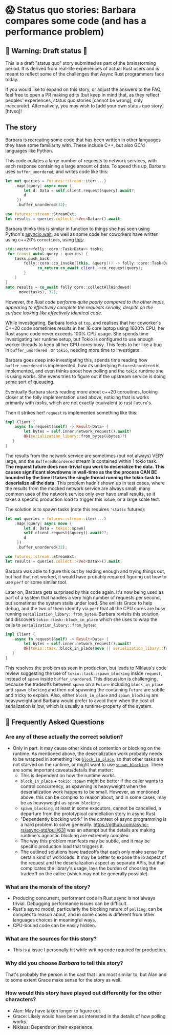 # 😱 Status quo stories: Barbara compares some code (and has a performance problem)

## 🚧 Warning: Draft status 🚧

This is a draft "status quo" story submitted as part of the brainstorming period. It is derived from real-life experiences of actual Rust users and is meant to reflect some of the challenges that Async Rust programmers face today.

If you would like to expand on this story, or adjust the answers to the FAQ, feel free to open a PR making edits (but keep in mind that, as they reflect peoples' experiences, status quo stories [cannot be wrong], only inaccurate). Alternatively, you may wish to [add your own status quo story][htvsq]!

## The story

Barbara is recreating some code that has been written in other languages they have some familiarity with. These include C++, but
also GC'd languages like Python.

This code collates a large number of requests to network services, with each response containing a large amount of data.
To speed this up, Barbara uses `buffer_unordered`, and writes code like this:

```rust
let mut queries = futures::stream::iter(...)
    .map(|query| async move {
        let d: Data = self.client.request(&query).await?;
        d
     })
     .buffer_unordered(32);

use futures::stream::StreamExt;
let results = queries.collect::<Vec<Data>>().await;
```

Barbara thinks this is similar in function to things she has seen using
Python's [asyncio.wait](https://docs.python.org/3/library/asyncio-task.html#asyncio.wait),
as well as some code her coworkers have written using c++20's `coroutines`,
using [this](https://github.com/facebook/folly/blob/master/folly/experimental/coro/Collect.h#L321):

```C++
std::vector<folly::coro::Task<Data>> tasks;
 for (const auto& query : queries) {
    tasks.push_back(
        folly::coro::co_invoke([this, &query]() -> folly::coro::Task<Data> {
              co_return co_await client_->co_request(query);
        }
    )
}
auto results = co_await folly:coro::collectAllWindowed(
      move(tasks), 32);
```

However, *the Rust code performs quite poorly compared to the other impls,
appearing to effectively complete the requests serially, despite on the surface
looking like effectively identical code.*

While investigating, Barbara looks at `top`, and realises that her coworker's C++20 code sometimes results in her 16 core laptop using 1600% CPU; her Rust async code never exceeds 100% CPU usage.  She spends time investigating her runtime setup, but Tokio is configured to use enough worker threads to keep all her CPU cores busy. This feels to her like a bug in `buffer_unordered ` or `tokio`, needing more time to investigate.

Barbara goes deep into investigating this, spends time reading how `buffer_unordered` is
implemented, how its underlying `FuturesUnordered` is implemented, and even thinks about
how polling and the `tokio` runtime she is using works. She evens tries to figure out if the
upstream service is doing some sort of queueing.

Eventually Barbara starts reading more about c++20 coroutines, looking closer at the folly
implementation used above, noticing that is works primarily with *tasks*, which are not exactly
equivalent to rust `Future`'s.

Then it strikes her! `request` is implemented something like this:

```rust
impl Client {
    async fn request(&self) -> Result<Data> {
        let bytes = self.inner.network_request().await?
        Ok(serialization_libary::from_bytes(&bytes)?)
   }
}
```

The results from the network service are sometimes (but not always) VERY large, and the `BufferedUnordered` stream is contained within 1 tokio task.
**The request future does non-trivial cpu work to deserialize the data.
This causes significant slowdowns in wall-time as the the process CAN BE bounded by the time it takes
the single thread running the tokio-task to deserialize all the data.**
This problem hadn't shown up in test cases, where the results from the mocked network service are always small; many common uses of the network service only ever have small results, so it takes a specific production load to trigger this issue, or a large scale test.

The solution is to spawn tasks (note this requires `'static` futures):

```rust
let mut queries = futures::stream::iter(...)
    .map(|query| async move {
        let d: Data = tokio::spawn(
        self.client.request(&query)).await??;
        d
     })
     .buffer_unordered(32);

use futures::stream::StreamExt;
let results = queries.collect::<Vec<Data>>().await;
```

Barbara was able to figure this out by reading enough and trying things out, but had that not worked, it
would have probably required figuring out how to use `perf` or some similar tool.

Later on, Barbara gets surprised by this code again. It's now being used as part of a system that handles a very high number of requests per second, but sometimes the system stalls under load. She enlists Grace to help debug, and the two of them identify via `perf` that all the CPU cores are busy running `serialization_libary::from_bytes`. Barbara revisits this solution, and discovers `tokio::task::block_in_place` which she uses to wrap the calls to `serialization_libary::from_bytes`:
```rust
impl Client {
    async fn request(&self) -> Result<Data> {
        let bytes = self.inner.network_request().await?
        Ok(tokio::task::block_in_place(move || serialization_libary::from_bytes(&bytes))?)
   }
}
```

This resolves the problem as seen in production, but leads to Niklaus's code review suggesting the use of `tokio::task::spawn_blocking` inside `request`, instead of `spawn` inside `buffer_unordered`. This discussion is challenging, because the tradeoffs between `spawn` on a `Future` including `block_in_place` and `spawn_blocking` and then not spawning the containing `Future` are subtle and tricky to explain. Also, either `block_in_place` and `spawn_blocking` are heavyweight and Barbara would prefer to avoid them when the cost of serialization is low, which is usually a runtime-property of the system.


## 🤔 Frequently Asked Questions

### **Are any of these actually the correct solution?**
* Only in part. It may cause other kinds of contention or blocking on the runtime. As mentioned above, the deserialization work probably needs to be wrapped in something like [`block_in_place`](https://docs.rs/tokio/1/tokio/task/fn.block_in_place.html), so that other tasks are not starved on the runtime, or might want to use [`spawn_blocking`](https://docs.rs/tokio/1/tokio/task/fn.spawn_blocking.html). There are some important caveats/details that matter:
  * This is dependent on how the runtime works.
  * `block_in_place` + `tokio::spawn` might be better if the caller wants to control concurrency, as spawning is heavyweight when the deserialization work happens to be small. However, as mentioned above, this can be complex to reason about, and in some cases, may be as heavyweight as `spawn_blocking`
  * `spawn_blocking`, at least in some executors, cannot be cancelled, a departure from the prototypical cancellation story in async Rust.
  * "Dependently blocking work" in the context of async programming is a hard problem to solve generally. https://github.com/async-rs/async-std/pull/631 was an attempt but the details are making runtime's agnostic blocking are extremely complex.
  * The way this problem manifests may be subtle, and it may be specific production load that triggers it.
  * The outlined solutions have tradeoffs that each only make sense for certain kind of workloads. It may be better to expose the io aspect of the request and the deserialization aspect as separate APIs, but that complicates the library's usage, lays the burden of choosing the tradeoff on the callee (which may not be generally possible).
### **What are the morals of the story?**
* Producing concurrent, performant code in Rust async is not always trivial. Debugging performance
  issues can be difficult.
* Rust's async model, particularly the blocking nature of `polling`, can be complex to reason about,
  and in some cases is different from other languages choices in meaningful ways.
* CPU-bound code can be easily hidden.

### **What are the sources for this story?**
* This is a issue I personally hit while writing code required for production.

### **Why did you choose *Barbara* to tell this story?**
That's probably the person in the cast that I am most similar to, but Alan
and to some extent Grace make sense for the story as well.

### **How would this story have played out differently for the other characters?**
* Alan: May have taken longer to figure out.
* Grace: Likely would have been as interested in the details of how polling works.
* Niklaus: Depends on their experience.

